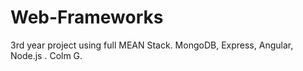 # Web-Frameworks
3rd year project using full MEAN Stack. MongoDB, Express, Angular, Node.js .
Colm G.
